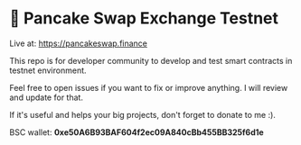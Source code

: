 # 🥞 Pancake Swap Exchange Testnet

Live at: https://pancakeswap.finance

This repo is for developer community to develop and test smart contracts in testnet environment.

Feel free to open issues if you want to fix or improve anything. I will review and update for that.

If it's useful and helps your big projects, don't forget to donate to me :).

BSC wallet: **0xe50A6B93BAF604f2ec09A840cBb455BB325f6d1e**